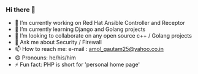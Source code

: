 ### Hi there 👋

- 🔭 I’m currently working on Red Hat Ansible Controller and Receptor
- 🌱 I’m currently learning Django and Golang projects
- 👯 I’m looking to collaborate on any open source c++ / Golang projects
- 💬 Ask me about Security / Firewall 
- 📫 How to reach me: e-mail : amol_gautam25@yahoo.co.in
- 😄 Pronouns: he/his/him
- ⚡ Fun fact: PHP is short for 'personal home page'
